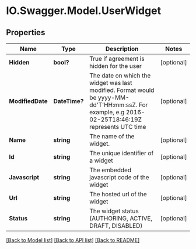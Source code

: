 # IO.Swagger.Model.UserWidget
## Properties

Name | Type | Description | Notes
------------ | ------------- | ------------- | -------------
**Hidden** | **bool?** | True if agreement is hidden for the user | [optional] 
**ModifiedDate** | **DateTime?** | The date on which the widget was last modified. Format would be yyyy-MM-dd&#39;T&#39;HH:mm:ssZ. For example, e.g 2016-02-25T18:46:19Z represents UTC time | [optional] 
**Name** | **string** | The name of the widget. | [optional] 
**Id** | **string** | The unique identifier of a widget | [optional] 
**Javascript** | **string** | The embedded javascript code of the widget | [optional] 
**Url** | **string** | The hosted url of the widget | [optional] 
**Status** | **string** | The widget status (AUTHORING, ACTIVE, DRAFT, DISABLED) | [optional] 

[[Back to Model list]](../README.md#documentation-for-models) [[Back to API list]](../README.md#documentation-for-api-endpoints) [[Back to README]](../README.md)

